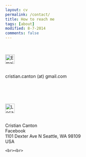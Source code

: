 ```yaml
---
layout: cv
permalink: /contact/
title: How to reach me
tags: [about]
modified: 8-7-2014
comments: false
---
```



<section>

<br>

<img src="{{ site.url }}/images/contact/email.png" alt="Email" width="30"> <br><br>

cristian.canton (at) gmail.com

<br>
<br><br>

  <img src="{{ site.url }}/images/contact/location.png" alt="Location" width="30"> <br><br>

Cristian Canton<br>
Facebook<br>
1101 Dexter Ave N
Seattle, WA 98109<br>
USA<br>

<!--<br><br> 
<img src="{{ site.url }}/images/contact/phone.png" alt="Phone" width="30"> <br><br>

Office: +1-425-538-1726<br>-->

  
  

    
    <br><br>
</section>

    
    

